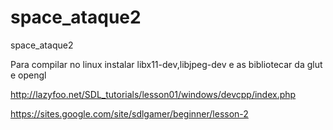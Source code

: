 space_ataque2
=============

space_ataque2

Para compilar no linux instalar libx11-dev,libjpeg-dev e as bibliotecar da glut e opengl

http://lazyfoo.net/SDL_tutorials/lesson01/windows/devcpp/index.php

https://sites.google.com/site/sdlgamer/beginner/lesson-2
